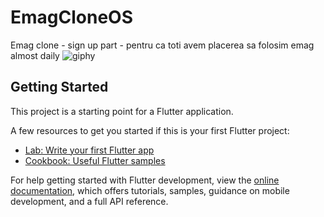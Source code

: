 # EmagCloneOS

Emag clone - sign up part - pentru ca toti avem placerea sa folosim emag almost daily
![giphy](https://github.com/bdykdz/gadtema7/assets/129845958/4fc37370-46c4-4aea-be65-b7154bcb95fb)



## Getting Started


This project is a starting point for a Flutter application.

A few resources to get you started if this is your first Flutter project:

- [Lab: Write your first Flutter app](https://docs.flutter.dev/get-started/codelab)
- [Cookbook: Useful Flutter samples](https://docs.flutter.dev/cookbook)

For help getting started with Flutter development, view the
[online documentation](https://docs.flutter.dev/), which offers tutorials,
samples, guidance on mobile development, and a full API reference.
